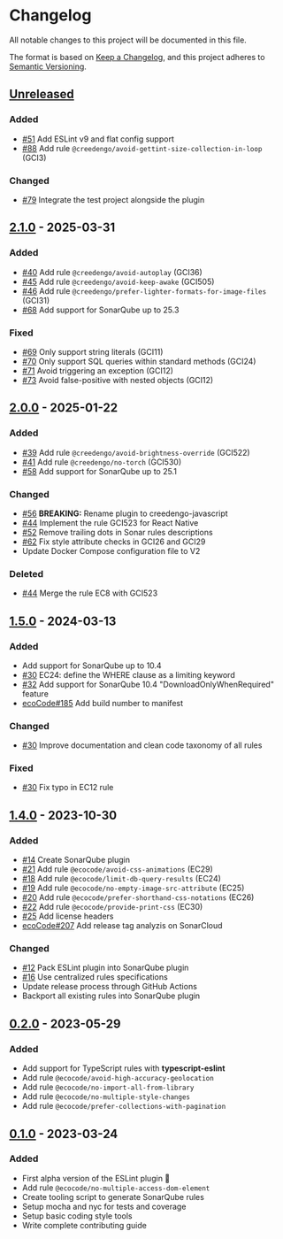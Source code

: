 # Changelog

All notable changes to this project will be documented in this file.

The format is based on [Keep a Changelog](https://keepachangelog.com/en/1.0.0/),
and this project adheres to [Semantic Versioning](https://semver.org/spec/v2.0.0.html).

## [Unreleased]

### Added

-   [#51](https://github.com/green-code-initiative/creedengo-javascript/pull/51) Add ESLint v9 and flat config support
-   [#88](https://github.com/green-code-initiative/creedengo-javascript/pull/88) Add rule `@creedengo/avoid-gettint-size-collection-in-loop` (GCI3)

### Changed

-   [#79](https://github.com/green-code-initiative/creedengo-javascript/pull/79) Integrate the test project alongside the plugin

## [2.1.0] - 2025-03-31

### Added

-   [#40](https://github.com/green-code-initiative/creedengo-javascript/pull/40) Add rule `@creedengo/avoid-autoplay` (GCI36)
-   [#45](https://github.com/green-code-initiative/creedengo-javascript/pull/45) Add rule `@creedengo/avoid-keep-awake` (GCI505)
-   [#46](https://github.com/green-code-initiative/creedengo-javascript/pull/46) Add rule `@creedengo/prefer-lighter-formats-for-image-files` (GCI31)
-   [#68](https://github.com/green-code-initiative/creedengo-javascript/pull/68) Add support for SonarQube up to 25.3

### Fixed

-   [#69](https://github.com/green-code-initiative/creedengo-javascript/pull/69) Only support string literals (GCI11)
-   [#70](https://github.com/green-code-initiative/creedengo-javascript/pull/70) Only support SQL queries within standard methods (GCI24)
-   [#71](https://github.com/green-code-initiative/creedengo-javascript/pull/71) Avoid triggering an exception (GCI12)
-   [#73](https://github.com/green-code-initiative/creedengo-javascript/pull/73) Avoid false-positive with nested objects (GCI12)

## [2.0.0] - 2025-01-22

### Added

-   [#39](https://github.com/green-code-initiative/creedengo-javascript/issues/39) Add rule `@creedengo/avoid-brightness-override` (GCI522)
-   [#41](https://github.com/green-code-initiative/creedengo-javascript/pull/41) Add rule `@creedengo/no-torch` (GCI530)
-   [#58](https://github.com/green-code-initiative/creedengo-javascript/pull/58) Add support for SonarQube up to 25.1

### Changed

-   [#56](https://github.com/green-code-initiative/creedengo-javascript/issues/56) **BREAKING:** Rename plugin to creedengo-javascript
-   [#44](https://github.com/green-code-initiative/creedengo-javascript/pull/44) Implement the rule GCI523 for React Native
-   [#52](https://github.com/green-code-initiative/creedengo-javascript/pull/52) Remove trailing dots in Sonar rules descriptions
-   [#62](https://github.com/green-code-initiative/creedengo-javascript/pull/62) Fix style attribute checks in GCI26 and GCI29
-   Update Docker Compose configuration file to V2

### Deleted

-   [#44](https://github.com/green-code-initiative/creedengo-javascript/pull/44) Merge the rule EC8 with GCI523

## [1.5.0] - 2024-03-13

### Added

-   Add support for SonarQube up to 10.4
-   [#30](https://github.com/green-code-initiative/ecoCode-javascript/issues/30) EC24: define the WHERE clause as a limiting keyword
-   [#32](https://github.com/green-code-initiative/ecoCode-javascript/pull/32) Add support for SonarQube 10.4 "DownloadOnlyWhenRequired" feature
-   [ecoCode#185](https://github.com/green-code-initiative/ecoCode/issues/185) Add build number to manifest

### Changed

-   [#30](https://github.com/green-code-initiative/ecoCode-javascript/issues/30) Improve documentation and clean code taxonomy of all rules

### Fixed

-   [#30](https://github.com/green-code-initiative/ecoCode-javascript/issues/30) Fix typo in EC12 rule

## [1.4.0] - 2023-10-30

### Added

-   [#14](https://github.com/green-code-initiative/ecoCode-javascript/pull/14) Create SonarQube plugin
-   [#21](https://github.com/green-code-initiative/ecoCode-javascript/pull/21) Add rule `@ecocode/avoid-css-animations` (EC29)
-   [#18](https://github.com/green-code-initiative/ecoCode-javascript/pull/18) Add rule `@ecocode/limit-db-query-results` (EC24)
-   [#19](https://github.com/green-code-initiative/ecoCode-javascript/pull/19) Add rule `@ecocode/no-empty-image-src-attribute` (EC25)
-   [#20](https://github.com/green-code-initiative/ecoCode-javascript/pull/20) Add rule `@ecocode/prefer-shorthand-css-notations` (EC26)
-   [#22](https://github.com/green-code-initiative/ecoCode-javascript/pull/22) Add rule `@ecocode/provide-print-css` (EC30)
-   [#25](https://github.com/green-code-initiative/ecoCode-javascript/pull/25) Add license headers
-   [ecoCode#207](https://github.com/green-code-initiative/ecoCode/issues/207) Add release tag analyzis on SonarCloud

### Changed

-   [#12](https://github.com/green-code-initiative/ecoCode-javascript/issues/12) Pack ESLint plugin into SonarQube plugin
-   [#16](https://github.com/green-code-initiative/ecoCode-javascript/pull/16) Use centralized rules specifications
-   Update release process through GitHub Actions
-   Backport all existing rules into SonarQube plugin

## [0.2.0] - 2023-05-29

### Added

-   Add support for TypeScript rules with **typescript-eslint**
-   Add rule `@ecocode/avoid-high-accuracy-geolocation`
-   Add rule `@ecocode/no-import-all-from-library`
-   Add rule `@ecocode/no-multiple-style-changes`
-   Add rule `@ecocode/prefer-collections-with-pagination`

## [0.1.0] - 2023-03-24

### Added

-   First alpha version of the ESLint plugin 🚀
-   Add rule `@ecocode/no-multiple-access-dom-element`
-   Create tooling script to generate SonarQube rules
-   Setup mocha and nyc for tests and coverage
-   Setup basic coding style tools
-   Write complete contributing guide

[Unreleased]: https://github.com/green-code-initiative/creedengo-javascript/compare/2.1.0...HEAD

[2.1.0]: https://github.com/green-code-initiative/creedengo-javascript/compare/2.0.0...2.1.0

[2.0.0]: https://github.com/green-code-initiative/creedengo-javascript/compare/1.5.0...2.0.0

[1.5.0]: https://github.com/green-code-initiative/ecoCode-javascript/compare/1.4.0...1.5.0

[1.4.0]: https://github.com/green-code-initiative/ecoCode-javascript/compare/eslint-plugin/0.2.0...1.4.0

[0.2.0]: https://github.com/green-code-initiative/ecoCode-linter/compare/eslint-plugin/0.1.0...eslint-plugin/0.2.0

[0.1.0]: https://github.com/green-code-initiative/ecoCode-linter/compare/6d305511db82bf8faa4833528641535e605dbacf...eslint-plugin/0.1.0
